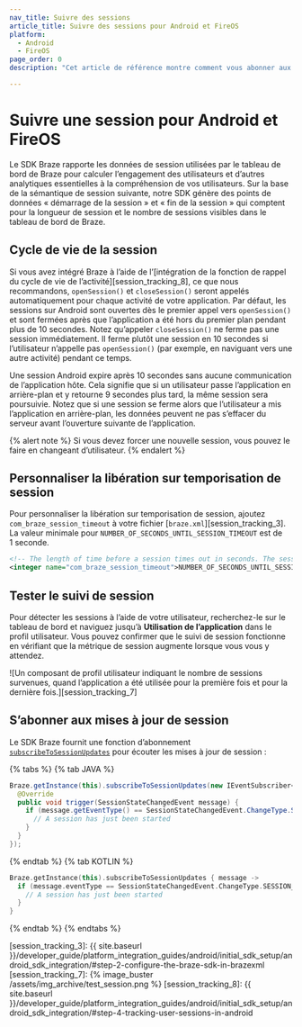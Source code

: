 ```yaml
---
nav_title: Suivre des sessions
article_title: Suivre des sessions pour Android et FireOS
platform: 
  - Android
  - FireOS
page_order: 0
description: "Cet article de référence montre comment vous abonner aux mises à jour de session pour votre application Android ou FireOS."

---
```


# Suivre une session pour Android et FireOS

Le SDK Braze rapporte les données de session utilisées par le tableau de bord de Braze pour calculer l’engagement des utilisateurs et d’autres analytiques essentielles à la compréhension de vos utilisateurs. Sur la base de la sémantique de session suivante, notre SDK génère des points de données « démarrage de la session » et « fin de la session » qui comptent pour la longueur de session et le nombre de sessions visibles dans le tableau de bord de Braze.

## Cycle de vie de la session

Si vous avez intégré Braze à l’aide de l’[intégration de la fonction de rappel du cycle de vie de l’activité][session_tracking_8], ce que nous recommandons, `openSession()` et `closeSession()` seront appelés automatiquement pour chaque activité de votre application. Par défaut, les sessions sur Android sont ouvertes dès le premier appel vers `openSession()` et sont fermées après que l’application a été hors du premier plan pendant plus de 10 secondes. Notez qu’appeler `closeSession()` ne ferme pas une session immédiatement. Il ferme plutôt une session en 10 secondes si l’utilisateur n’appelle pas `openSession()` (par exemple, en naviguant vers une autre activité) pendant ce temps.

Une session Android expire après 10 secondes sans aucune communication de l’application hôte. Cela signifie que si un utilisateur passe l’application en arrière-plan et y retourne 9 secondes plus tard, la même session sera poursuivie. Notez que si une session se ferme alors que l’utilisateur a mis l’application en arrière-plan, les données peuvent ne pas s’effacer du serveur avant l’ouverture suivante de l’application.

{% alert note %}
Si vous devez forcer une nouvelle session, vous pouvez le faire en changeant d’utilisateur.
{% endalert %}

## Personnaliser la libération sur temporisation de session
Pour personnaliser la libération sur temporisation de session, ajoutez `com_braze_session_timeout` à votre fichier [`braze.xml`][session_tracking_3]. La valeur minimale pour `NUMBER_OF_SECONDS_UNTIL_SESSION_TIMEOUT` est de 1 seconde.

```xml
<!-- The length of time before a session times out in seconds. The session manager will "re-open" otherwise closed sessions if the call to StartSession comes within this interval. (default is 10) -->
<integer name="com_braze_session_timeout">NUMBER_OF_SECONDS_UNTIL_SESSION_TIMEOUT</integer>
```

## Tester le suivi de session

Pour détecter les sessions à l’aide de votre utilisateur, recherchez-le sur le tableau de bord et naviguez jusqu’à **Utilisation de l’application** dans le profil utilisateur. Vous pouvez confirmer que le suivi de session fonctionne en vérifiant que la métrique de session augmente lorsque vous vous y attendez.

![Un composant de profil utilisateur indiquant le nombre de sessions survenues, quand l’application a été utilisée pour la première fois et pour la dernière fois.][session_tracking_7]

## S’abonner aux mises à jour de session

Le SDK Braze fournit une fonction d’abonnement [`subscribeToSessionUpdates`][1] pour écouter les mises à jour de session :

{% tabs %}
{% tab JAVA %}

```java
Braze.getInstance(this).subscribeToSessionUpdates(new IEventSubscriber<SessionStateChangedEvent>() {
  @Override
  public void trigger(SessionStateChangedEvent message) {
    if (message.getEventType() == SessionStateChangedEvent.ChangeType.SESSION_STARTED) {
      // A session has just been started
    }
  }
});
```

{% endtab %}
{% tab KOTLIN %}

```kotlin
Braze.getInstance(this).subscribeToSessionUpdates { message ->
  if (message.eventType == SessionStateChangedEvent.ChangeType.SESSION_STARTED) {
    // A session has just been started
  }
}
```

{% endtab %}
{% endtabs %}

[1]: https://appboy.github.io/appboy-android-sdk/kdoc/braze-android-sdk/com.appboy/-appboy/subscribe-to-session-updates.html
[session_tracking_3]: {{ site.baseurl }}/developer_guide/platform_integration_guides/android/initial_sdk_setup/android_sdk_integration/#step-2-configure-the-braze-sdk-in-brazexml
[session_tracking_7]: {% image_buster /assets/img_archive/test_session.png %}
[session_tracking_8]: {{ site.baseurl }}/developer_guide/platform_integration_guides/android/initial_sdk_setup/android_sdk_integration/#step-4-tracking-user-sessions-in-android
